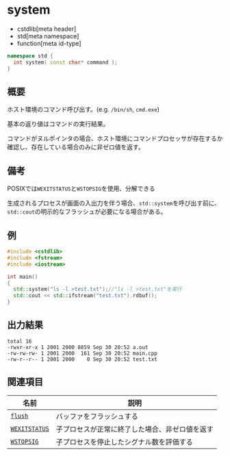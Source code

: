 # system
* cstdlib[meta header]
* std[meta namespace]
* function[meta id-type]

```cpp
namespace std {
  int system( const char* command );
}
```

## 概要

ホスト環境のコマンド呼び出す。(e.g. `/bin/sh`, `cmd.exe`)

基本の返り値はコマンドの実行結果。

コマンドがヌルポインタの場合、ホスト環境にコマンドプロセッサが存在するか確認し、存在している場合のみに非ゼロ値を返す。

## 備考

POSIXでは`WEXITSTATUS`と`WSTOPSIG`を使用、分解できる

生成されるプロセスが画面の入出力を伴う場合、`std::system`を呼び出す前に、`std::cout`の明示的なフラッシュが必要になる場合がある。

## 例

```cpp example
#include <cstdlib>
#include <fstream>
#include <iostream>

int main()
{
  std::system("ls -l >test.txt");//"ls -l >test.txt"を実行
  std::cout << std::ifstream("test.txt").rdbuf();
}
```

## 出力結果

```
total 16
-rwxr-xr-x 1 2001 2000 8859 Sep 30 20:52 a.out
-rw-rw-rw- 1 2001 2000  161 Sep 30 20:52 main.cpp
-rw-r--r-- 1 2001 2000    0 Sep 30 20:52 test.txt
```

## 関連項目

| 名前 | 説明 |
|------|------|
|[`flush`](../ostream/flush.md)|バッファをフラッシュする|
| [`WEXITSTATUS`]() | 子プロセスが正常に終了した場合、非ゼロ値を返す |
| [`WSTOPSIG`]() | 子プロセスを停止したシグナル数を評価する |
